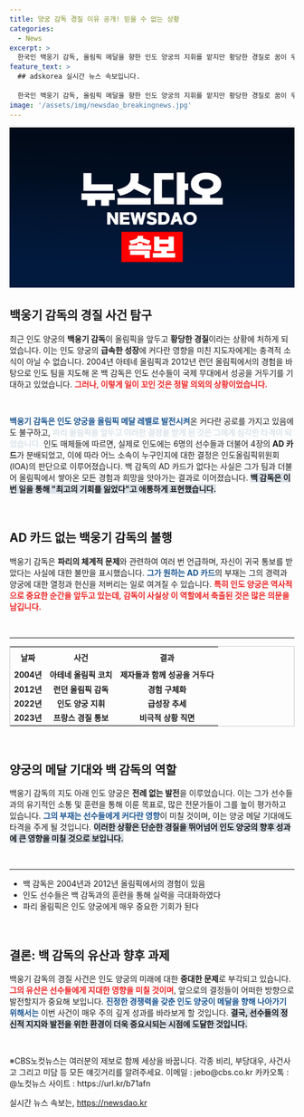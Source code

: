 ```yaml
---
title: 양궁 감독 경질 이유 공개! 믿을 수 없는 상황
categories:
  - News
excerpt: >
  한국인 백웅기 감독, 올림픽 메달을 향한 인도 양궁의 지휘를 맡지만 황당한 경질로 꿈이 무산됐다. 그는 모욕적이라며 불만을 토로하며 현지에서의 지도력을 잃었다.
feature_text: >
  ## adskorea 실시간 뉴스 속보입니다.

  한국인 백웅기 감독, 올림픽 메달을 향한 인도 양궁의 지휘를 맡지만 황당한 경질로 꿈이 무산됐다. 그는 모욕적이라며 불만을 토로하며 현지에서의 지도력을 잃었다.
image: '/assets/img/newsdao_breakingnews.jpg'
---
```


<p><img src="/assets/img/newsdao_breakingnews.jpg" alt="adskorea 속보" /></p>

<h2 data-ke-size="size26">백웅기 감독의 경질 사건 탐구</h2>

<p data-ke-size="size16">최근 인도 양궁의 <b>백웅기 감독</b>이 올림픽을 앞두고 <b>황당한 경질</b>이라는 상황에 처하게 되었습니다. 이는 인도 양궁의 <b>급속한 성장</b>에 커다란 영향을 미친 지도자에게는 충격적 소식이 아닐 수 없습니다. 2004년 아테네 올림픽과 2012년 런던 올림픽에서의 경험을 바탕으로 인도 팀을 지도해 온 백 감독은 인도 선수들이 국제 무대에서 성공을 거두기를 기대하고 있었습니다. <b><span style="color: #ee2323;">그러나, 이렇게 일이 꼬인 것은 정말 의외의 상황이었습니다.</span></b></p>

<p data-ke-size="size16">&nbsp;</p>

<p><b><span style="color: #1a5490;">백웅기 감독은 인도 양궁을 올림픽 메달 레벨로 발전시켜</span></b>온 커다란 공로를 가지고 있음에도 불구하고, <b><span style="color: #21538527;">파리 올림픽을 앞두고 이러한 결정을 받게 된 것은 그에게 심각한 타격이 되었습니다.</span></b> 인도 매체들에 따르면, 실제로 인도에는 6명의 선수들과 더불어 4장의 <b>AD 카드</b>가 분배되었고, 이에 따라 어느 소속이 누구인지에 대한 결정은 인도올림픽위원회(IOA)의 판단으로 이루어졌습니다. 백 감독의 AD 카드가 없다는 사실은 그가 팀과 더불어 올림픽에서 쌓아온 모든 경험과 희망을 앗아가는 결과로 이어졌습니다. <b><span style="background-color: #21538527;">백 감독은 이번 일을 통해 "최고의 기회를 잃었다"고 애통하게 표현했습니다.</span></b></p></p>

<p data-ke-size="size16">&nbsp;</p>

<h2 data-ke-size="size26">AD 카드 없는 백웅기 감독의 불행</h2>

<p data-ke-size="size16">백웅기 감독은 <b>파리의 체계적 문제</b>와 관련하여 여러 번 언급하며, 자신이 귀국 통보를 받았다는 사실에 대한 불만을 표시했습니다. <b><span style="color: #1a5490;">그가 원하는 AD 카드</span></b>의 부재는 그의 경력과 양궁에 대한 열정과 헌신을 저버리는 일로 여겨질 수 있습니다. <b><span style="color: #ee2323;">특히 인도 양궁은 역사적으로 중요한 순간을 앞두고 있는데, 감독이 사실상 이 역할에서 축출된 것은 많은 의문을 남깁니다.</span></b></p>

<p data-ke-size="size16">&nbsp;</p>

<hr />

<table style="width: 100%; border: 1px solid #ccc; border-collapse: collapse;">
    <tr>
        <th style="text-align: center; height: 30px;"><b>날짜</b></th>
        <th style="text-align: center; height: 30px;"><b>사건</b></th>
        <th style="text-align: center; height: 30px;"><b>결과</b></th>
    </tr>
    <tr>
        <td style="text-align: center; height: 17px;"><b>2004년</b></td>
        <td style="text-align: center; height: 17px;"><b>아테네 올림픽 코치</b></td>
        <td style="text-align: center; height: 17px;"><b>제자들과 함께 성공을 거두다</b></td>
    </tr>
    <tr>
        <td style="text-align: center; height: 17px;"><b>2012년</b></td>
        <td style="text-align: center; height: 17px;"><b>런던 올림픽 감독</b></td>
        <td style="text-align: center; height: 17px;"><b>경험 구체화</b></td>
    </tr>
    <tr>
        <td style="text-align: center; height: 17px;"><b>2022년</b></td>
        <td style="text-align: center; height: 17px;"><b>인도 양궁 지휘</b></td>
        <td style="text-align: center; height: 17px;"><b>급성장 추세</b></td>
    </tr>
    <tr>
        <td style="text-align: center; height: 17px;"><b>2023년</b></td>
        <td style="text-align: center; height: 17px;"><b>프랑스 경질 통보</b></td>
        <td style="text-align: center; height: 17px;"><b>비극적 상황 직면</b></td>
    </tr>
</table>

<p data-ke-size="size16">&nbsp;</p>

<h2 data-ke-size="size26">양궁의 메달 기대와 백 감독의 역할</h2>

<p data-ke-size="size16">백웅기 감독의 지도 아래 인도 양궁은 <b>전례 없는 발전</b>을 이루었습니다. 이는 그가 선수들과의 유기적인 소통 및 훈련을 통해 이룬 목표로, 많은 전문가들이 그를 높이 평가하고 있습니다. <b><span style="color: #1a5490;">그의 부재는 선수들에게 커다란 영향</span></b>이 미칠 것이며, 이는 양궁 메달 기대에도 타격을 주게 될 것입니다. <b><span style="background-color: #21538527;">이러한 상황은 단순한 경질을 뛰어넘어 인도 양궁의 향후 성과에 큰 영향을 미칠 것으로 보입니다.</span></b></p>

<p data-ke-size="size16">&nbsp;</p>

<hr />

<ul>
    <li>백 감독은 2004년과 2012년 올림픽에서의 경험이 있음</li>
    <li>인도 선수들은 백 감독과의 훈련을 통해 실력을 극대화하였다</li>
    <li>파리 올림픽은 인도 양궁에게 매우 중요한 기회가 된다</li>
</ul>

<p data-ke-size="size16">&nbsp;</p>

<h2 data-ke-size="size26">결론: 백 감독의 유산과 향후 과제</h2>

<p data-ke-size="size16">백웅기 감독의 경질 사건은 인도 양궁의 미래에 대한 <b>중대한 문제</b>로 부각되고 있습니다. <b><span style="color: #ee2323;">그의 유산은 선수들에게 지대한 영향을 미칠 것이며</span></b>, 앞으로의 결정들이 어떠한 방향으로 발전할지가 중요해 보입니다. <b><span style="color: #1a5490;">진정한 경쟁력을 갖춘 인도 양궁이 메달을 향해 나아가기 위해서는</span></b> 이번 사건이 매우 주의 깊게 성과를 바라보게 할 것입니다. <b><span style="background-color: #21538527;">결국, 선수들의 정신적 지지와 발전을 위한 환경이 더욱 중요시되는 시점에 도달한 것입니다.</span></b></p>

<p data-ke-size="size16">&nbsp;</p>

<p data-ke-size="size16">※CBS노컷뉴스는 여러분의 제보로 함께 세상을 바꿉니다. 각종 비리, 부당대우, 사건사고 그리고 미담 등 모든 얘깃거리를 알려주세요. 이메일 : jebo@cbs.co.kr 카카오톡 : @노컷뉴스 사이트 : https://url.kr/b71afn</p>
실시간 뉴스 속보는, <a href="https://newsdao.kr" rel="dofollow">https://newsdao.kr</a>


